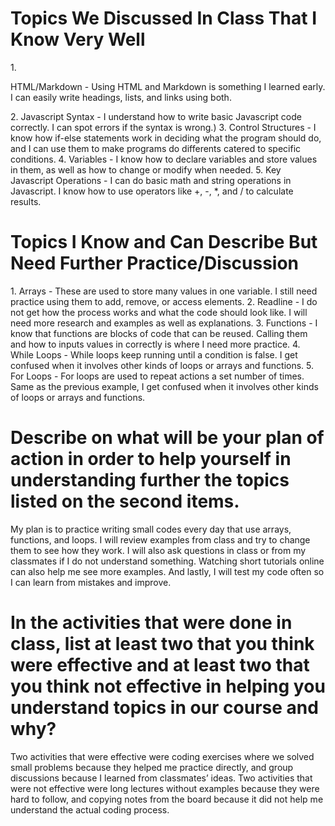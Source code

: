 <h1>Topics We Discussed In Class That I Know Very Well</h1>
1. <p>HTML/Markdown - Using HTML and Markdown is something I learned early. I can easily write headings, lists, and links using both.</p>
2. Javascript Syntax - I understand how to write basic Javascript code correctly. I can spot errors if the syntax is wrong.)  
3. Control Structures - I know how if-else statements work in deciding what the program should do, and I can use them to make programs do differents catered to specific conditions. 
4. Variables - I know how to declare variables and store values in them, as well as how to change or modify when needed.
5. Key Javascript Operations - I can do basic math and string operations in Javascript. I know how to use operators like +, -, *, and / to calculate results.

<h1>Topics I Know and Can Describe But Need Further Practice/Discussion</h1>
1. Arrays - These  are used to store many values in one variable. I still need practice using them to add, remove, or access elements.
2. Readline - I do not get how the process works and what the code should look like. I will need more research and examples as well as explanations.
3. Functions - I know that functions are blocks of code that can be reused. Calling them and how to inputs values in correctly is where I need more practice.
4. While Loops - While loops keep running until a condition is false. I get confused when it involves other kinds of loops or arrays and functions.
5. For Loops - For loops are used to repeat actions a set number of times. Same as the previous example, I get confused when it involves other kinds of loops or arrays and functions.

<h1>Describe on what will be your plan of action in order to help yourself in understanding further the topics listed on the second items.</h1>
<p>My plan is to practice writing small codes every day that use arrays, functions, and loops. I will review examples from class and try to change them to see how they work. I will also ask questions in class or from my classmates if I do not understand something. Watching short tutorials online can also help me see more examples. And lastly, I will test my code often so I can learn from mistakes and improve.</p>  

<h1>In the activities that were done in class, list at least two that you think were effective and at least two that you think not effective in helping you understand topics in our course and why?</h1>
<p>Two activities that were effective were coding exercises where we solved small problems because they helped me practice directly, and group discussions because I learned from classmates’ ideas. Two activities that were not effective were long lectures without examples because they were hard to follow, and copying notes from the board because it did not help me understand the actual coding process.</p>
